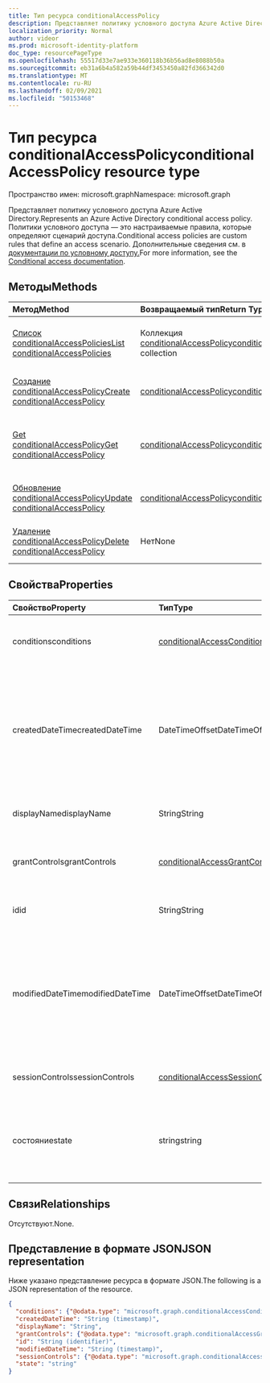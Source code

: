 ```yaml
---
title: Тип ресурса conditionalAccessPolicy
description: Представляет политику условного доступа Azure Active Directory. Политики условного доступа — это настраиваемые правила, которые определяют сценарий доступа.
localization_priority: Normal
author: videor
ms.prod: microsoft-identity-platform
doc_type: resourcePageType
ms.openlocfilehash: 55517d33e7ae933e360118b36b56ad8e8088b50a
ms.sourcegitcommit: eb31a6b4a582a59b44df3453450a82fd366342d0
ms.translationtype: MT
ms.contentlocale: ru-RU
ms.lasthandoff: 02/09/2021
ms.locfileid: "50153468"
---
```

# <a name="conditionalaccesspolicy-resource-type"></a><span data-ttu-id="5c609-104">Тип ресурса conditionalAccessPolicy</span><span class="sxs-lookup"><span data-stu-id="5c609-104">conditionalAccessPolicy resource type</span></span>

<span data-ttu-id="5c609-105">Пространство имен: microsoft.graph</span><span class="sxs-lookup"><span data-stu-id="5c609-105">Namespace: microsoft.graph</span></span>

<span data-ttu-id="5c609-106">Представляет политику условного доступа Azure Active Directory.</span><span class="sxs-lookup"><span data-stu-id="5c609-106">Represents an Azure Active Directory conditional access policy.</span></span> <span data-ttu-id="5c609-107">Политики условного доступа — это настраиваемые правила, которые определяют сценарий доступа.</span><span class="sxs-lookup"><span data-stu-id="5c609-107">Conditional access policies are custom rules that define an access scenario.</span></span> <span data-ttu-id="5c609-108">Дополнительные сведения см. в [документации по условному доступу.](/azure/active-directory/conditional-access/)</span><span class="sxs-lookup"><span data-stu-id="5c609-108">For more information, see the [Conditional access documentation](/azure/active-directory/conditional-access/).</span></span>

## <a name="methods"></a><span data-ttu-id="5c609-109">Методы</span><span class="sxs-lookup"><span data-stu-id="5c609-109">Methods</span></span>

| <span data-ttu-id="5c609-110">Метод</span><span class="sxs-lookup"><span data-stu-id="5c609-110">Method</span></span>       | <span data-ttu-id="5c609-111">Возвращаемый тип</span><span class="sxs-lookup"><span data-stu-id="5c609-111">Return Type</span></span> | <span data-ttu-id="5c609-112">Описание</span><span class="sxs-lookup"><span data-stu-id="5c609-112">Description</span></span> |
|:-------------|:------------|:------------|
| [<span data-ttu-id="5c609-113">Список conditionalAccessPolicies</span><span class="sxs-lookup"><span data-stu-id="5c609-113">List conditionalAccessPolicies</span></span>](../api/conditionalaccessroot-list-policies.md) | <span data-ttu-id="5c609-114">Коллекция [conditionalAccessPolicy](conditionalaccesspolicy.md)</span><span class="sxs-lookup"><span data-stu-id="5c609-114">[conditionalAccessPolicy](conditionalaccesspolicy.md) collection</span></span> | <span data-ttu-id="5c609-115">Получите все объекты conditionalAccessPolicies в организации.</span><span class="sxs-lookup"><span data-stu-id="5c609-115">Get all of the conditionalAccessPolicies objects in the organization.</span></span> |
| [<span data-ttu-id="5c609-116">Создание conditionalAccessPolicy</span><span class="sxs-lookup"><span data-stu-id="5c609-116">Create conditionalAccessPolicy</span></span>](../api/conditionalaccessroot-post-policies.md) | [<span data-ttu-id="5c609-117">conditionalAccessPolicy</span><span class="sxs-lookup"><span data-stu-id="5c609-117">conditionalAccessPolicy</span></span>](conditionalaccesspolicy.md) | <span data-ttu-id="5c609-118">Создание объекта conditionalAccessPolicy.</span><span class="sxs-lookup"><span data-stu-id="5c609-118">Create a new conditionalAccessPolicy object.</span></span> |
| [<span data-ttu-id="5c609-119">Get conditionalAccessPolicy</span><span class="sxs-lookup"><span data-stu-id="5c609-119">Get conditionalAccessPolicy</span></span>](../api/conditionalaccesspolicy-get.md) | [<span data-ttu-id="5c609-120">conditionalAccessPolicy</span><span class="sxs-lookup"><span data-stu-id="5c609-120">conditionalAccessPolicy</span></span>](conditionalaccesspolicy.md) | <span data-ttu-id="5c609-121">Чтение свойств и связей объекта conditionalAccessPolicy.</span><span class="sxs-lookup"><span data-stu-id="5c609-121">Read properties and relationships of a conditionalAccessPolicy object.</span></span> |
| [<span data-ttu-id="5c609-122">Обновление conditionalAccessPolicy</span><span class="sxs-lookup"><span data-stu-id="5c609-122">Update conditionalAccessPolicy</span></span>](../api/conditionalaccesspolicy-update.md) | [<span data-ttu-id="5c609-123">conditionalAccessPolicy</span><span class="sxs-lookup"><span data-stu-id="5c609-123">conditionalAccessPolicy</span></span>](conditionalaccesspolicy.md) | <span data-ttu-id="5c609-124">Обновление объекта conditionalAccessPolicy.</span><span class="sxs-lookup"><span data-stu-id="5c609-124">Update a conditionalAccessPolicy object.</span></span> |
| [<span data-ttu-id="5c609-125">Удаление conditionalAccessPolicy</span><span class="sxs-lookup"><span data-stu-id="5c609-125">Delete conditionalAccessPolicy</span></span>](../api/conditionalaccesspolicy-delete.md) | <span data-ttu-id="5c609-126">Нет</span><span class="sxs-lookup"><span data-stu-id="5c609-126">None</span></span> | <span data-ttu-id="5c609-127">Удаление объекта conditionalAccessPolicy.</span><span class="sxs-lookup"><span data-stu-id="5c609-127">Delete a conditionalAccessPolicy object.</span></span> |

## <a name="properties"></a><span data-ttu-id="5c609-128">Свойства</span><span class="sxs-lookup"><span data-stu-id="5c609-128">Properties</span></span>

| <span data-ttu-id="5c609-129">Свойство</span><span class="sxs-lookup"><span data-stu-id="5c609-129">Property</span></span>     | <span data-ttu-id="5c609-130">Тип</span><span class="sxs-lookup"><span data-stu-id="5c609-130">Type</span></span>        | <span data-ttu-id="5c609-131">Описание</span><span class="sxs-lookup"><span data-stu-id="5c609-131">Description</span></span> |
|:-------------|:------------|:------------|
|<span data-ttu-id="5c609-132">conditions</span><span class="sxs-lookup"><span data-stu-id="5c609-132">conditions</span></span>|[<span data-ttu-id="5c609-133">conditionalAccessConditionSet</span><span class="sxs-lookup"><span data-stu-id="5c609-133">conditionalAccessConditionSet</span></span>](conditionalaccessconditionset.md)| <span data-ttu-id="5c609-134">Определяет правила, которые должны быть выполнены, чтобы применить политику.</span><span class="sxs-lookup"><span data-stu-id="5c609-134">Specifies the rules that must be met for the policy to apply.</span></span> <span data-ttu-id="5c609-135">Обязательный элемент.</span><span class="sxs-lookup"><span data-stu-id="5c609-135">Required.</span></span> |
|<span data-ttu-id="5c609-136">createdDateTime</span><span class="sxs-lookup"><span data-stu-id="5c609-136">createdDateTime</span></span>|<span data-ttu-id="5c609-137">DateTimeOffset</span><span class="sxs-lookup"><span data-stu-id="5c609-137">DateTimeOffset</span></span>| <span data-ttu-id="5c609-138">Тип Timestamp представляет сведения о времени и дате с использованием формата ISO 8601 (всегда применяется формат UTC).</span><span class="sxs-lookup"><span data-stu-id="5c609-138">The Timestamp type represents date and time information using ISO 8601 format and is always in UTC time.</span></span> <span data-ttu-id="5c609-139">Например, значение полуночи 1 января 2014 г. в формате UTC выглядит так: `'2014-01-01T00:00:00Z'`.</span><span class="sxs-lookup"><span data-stu-id="5c609-139">For example, midnight UTC on Jan 1, 2014 would look like this: `'2014-01-01T00:00:00Z'`.</span></span> <span data-ttu-id="5c609-140">Readonly.</span><span class="sxs-lookup"><span data-stu-id="5c609-140">Readonly.</span></span> |
|<span data-ttu-id="5c609-141">displayName</span><span class="sxs-lookup"><span data-stu-id="5c609-141">displayName</span></span>|<span data-ttu-id="5c609-142">String</span><span class="sxs-lookup"><span data-stu-id="5c609-142">String</span></span>| <span data-ttu-id="5c609-143">Указывает отображаемое имя объекта conditionalAccessPolicy.</span><span class="sxs-lookup"><span data-stu-id="5c609-143">Specifies a display name for the conditionalAccessPolicy object.</span></span> |
|<span data-ttu-id="5c609-144">grantControls</span><span class="sxs-lookup"><span data-stu-id="5c609-144">grantControls</span></span>|[<span data-ttu-id="5c609-145">conditionalAccessGrantControls</span><span class="sxs-lookup"><span data-stu-id="5c609-145">conditionalAccessGrantControls</span></span>](conditionalaccessgrantcontrols.md)| <span data-ttu-id="5c609-146">Указывает элементы управления предоставлением, которые должны быть выполнены для прохода политики.</span><span class="sxs-lookup"><span data-stu-id="5c609-146">Specifies the grant controls that must be fulfilled to pass the policy.</span></span> |
|<span data-ttu-id="5c609-147">id</span><span class="sxs-lookup"><span data-stu-id="5c609-147">id</span></span>|<span data-ttu-id="5c609-148">String</span><span class="sxs-lookup"><span data-stu-id="5c609-148">String</span></span>| <span data-ttu-id="5c609-149">Указывает идентификатор объекта conditionalAccessPolicy.</span><span class="sxs-lookup"><span data-stu-id="5c609-149">Specifies the identifier of a conditionalAccessPolicy object.</span></span> <span data-ttu-id="5c609-150">Только для чтения.</span><span class="sxs-lookup"><span data-stu-id="5c609-150">Read-only.</span></span>|
|<span data-ttu-id="5c609-151">modifiedDateTime</span><span class="sxs-lookup"><span data-stu-id="5c609-151">modifiedDateTime</span></span>| <span data-ttu-id="5c609-152">DateTimeOffset</span><span class="sxs-lookup"><span data-stu-id="5c609-152">DateTimeOffset</span></span>|<span data-ttu-id="5c609-153">Тип Timestamp представляет сведения о времени и дате с использованием формата ISO 8601 (всегда применяется формат UTC).</span><span class="sxs-lookup"><span data-stu-id="5c609-153">The Timestamp type represents date and time information using ISO 8601 format and is always in UTC time.</span></span> <span data-ttu-id="5c609-154">Например, значение полуночи 1 января 2014 г. в формате UTC выглядит так: `'2014-01-01T00:00:00Z'`.</span><span class="sxs-lookup"><span data-stu-id="5c609-154">For example, midnight UTC on Jan 1, 2014 would look like this: `'2014-01-01T00:00:00Z'`.</span></span> <span data-ttu-id="5c609-155">Readonly.</span><span class="sxs-lookup"><span data-stu-id="5c609-155">Readonly.</span></span> |
|<span data-ttu-id="5c609-156">sessionControls</span><span class="sxs-lookup"><span data-stu-id="5c609-156">sessionControls</span></span>|[<span data-ttu-id="5c609-157">conditionalAccessSessionControls</span><span class="sxs-lookup"><span data-stu-id="5c609-157">conditionalAccessSessionControls</span></span>](conditionalaccesssessioncontrols.md)| <span data-ttu-id="5c609-158">Указывает элементы управления сеансом, которые применяются после регистрации.</span><span class="sxs-lookup"><span data-stu-id="5c609-158">Specifies the session controls that are enforced after sign-in.</span></span> |
|<span data-ttu-id="5c609-159">состояние</span><span class="sxs-lookup"><span data-stu-id="5c609-159">state</span></span>|<span data-ttu-id="5c609-160">string</span><span class="sxs-lookup"><span data-stu-id="5c609-160">string</span></span>| <span data-ttu-id="5c609-161">Указывает состояние объекта conditionalAccessPolicy.</span><span class="sxs-lookup"><span data-stu-id="5c609-161">Specifies the state of the conditionalAccessPolicy object.</span></span> <span data-ttu-id="5c609-162">Возможные значения: `enabled`, `disabled`, `enabledForReportingButNotEnforced`.</span><span class="sxs-lookup"><span data-stu-id="5c609-162">Possible values are: `enabled`, `disabled`, `enabledForReportingButNotEnforced`.</span></span> <span data-ttu-id="5c609-163">Обязательный.</span><span class="sxs-lookup"><span data-stu-id="5c609-163">Required.</span></span> |

## <a name="relationships"></a><span data-ttu-id="5c609-164">Связи</span><span class="sxs-lookup"><span data-stu-id="5c609-164">Relationships</span></span>

<span data-ttu-id="5c609-165">Отсутствуют.</span><span class="sxs-lookup"><span data-stu-id="5c609-165">None.</span></span>

## <a name="json-representation"></a><span data-ttu-id="5c609-166">Представление в формате JSON</span><span class="sxs-lookup"><span data-stu-id="5c609-166">JSON representation</span></span>

<span data-ttu-id="5c609-167">Ниже указано представление ресурса в формате JSON.</span><span class="sxs-lookup"><span data-stu-id="5c609-167">The following is a JSON representation of the resource.</span></span>

<!-- {
  "blockType": "resource",
  "optionalProperties": [
    "displayName",
    "sessionControls",
    "grantControls"
  ],
  "@odata.type": "microsoft.graph.conditionalAccessPolicy",
  "keyProperty": "id"
}-->

```json
{
  "conditions": {"@odata.type": "microsoft.graph.conditionalAccessConditionSet"},
  "createdDateTime": "String (timestamp)",
  "displayName": "String",
  "grantControls": {"@odata.type": "microsoft.graph.conditionalAccessGrantControls"},
  "id": "String (identifier)",
  "modifiedDateTime": "String (timestamp)",
  "sessionControls": {"@odata.type": "microsoft.graph.conditionalAccessSessionControls"},
  "state": "string"
}
```

<!-- uuid: 16cd6b66-4b1a-43a1-adaf-3a886856ed98
2019-02-04 14:57:30 UTC -->
<!-- {
  "type": "#page.annotation",
  "description": "conditionalAccessPolicy resource",
  "keywords": "",
  "section": "documentation",
  "tocPath": ""
}-->